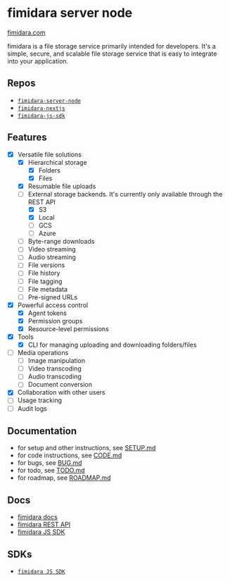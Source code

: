 # fimidara server node

[fimidara.com](https://fimidara.com)

fimidara is a file storage service primarily intended for developers. It's a simple, secure, and scalable file storage service that is easy to integrate into your application.

## Repos

- [`fimidara-server-node`](https://github.com/softkave/fimidara-server-node)
- [`fimidara-nextjs`](https://github.com/softkave/fimidara-nextjs)
- [`fimidara-js-sdk`](https://github.com/softkave/fimidara-server-node/tree/main/sdk/js-sdk)

## Features

- [x] Versatile file solutions
  - [x] Hierarchical storage
    - [x] Folders
    - [x] Files
  - [x] Resumable file uploads
  - [ ] External storage backends. It's currently only available through the REST API
    - [x] S3
    - [x] Local
    - [ ] GCS
    - [ ] Azure
  - [ ] Byte-range downloads
  - [ ] Video streaming
  - [ ] Audio streaming
  - [ ] File versions
  - [ ] File history
  - [ ] File tagging
  - [ ] File metadata
  - [ ] Pre-signed URLs
- [x] Powerful access control
  - [x] Agent tokens
  - [x] Permission groups
  - [x] Resource-level permissions
- [x] Tools
  - [x] CLI for managing uploading and downloading folders/files
- [ ] Media operations
  - [ ] Image manipulation
  - [ ] Video transcoding
  - [ ] Audio transcoding
  - [ ] Document conversion
- [x] Collaboration with other users
- [ ] Usage tracking
- [ ] Audit logs

## Documentation

- for setup and other instructions, see [SETUP.md](notes/SETUP.md)
- for code instructions, see [CODE.md](notes/CODE.md)
- for bugs, see [BUG.md](notes/BUG.md)
- for todo, see [TODO.md](notes/TODO.md)
- for roadmap, see [ROADMAP.md](notes/ROADMAP.md)

## Docs

- [fimidara docs](https://www.fimidara.com/docs/fimidara/introduction)
- [fimidara REST API](https://www.fimidara.com/docs/fimidara-rest-api/v1/overview)
- [fimidara JS SDK](https://www.fimidara.com/docs/fimidara-js-sdk/v1/overview)

## SDKs

- [`fimidara JS SDK`](https://www.npmjs.com/package/fimidara)
